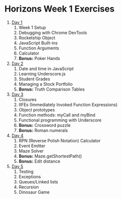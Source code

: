 # Horizons Week 1 Exercises

1. [Day 1](day1/README.md)
    1. Week 1 Setup
    1. Debugging with Chrome DevTools
    1. Rocketship Object
    1. JavaScript Built-ins
    1. Function Arguments
    1. Calculator
    1. **Bonus:** Poker Hands
1. [Day 2](day2/README.md)
    1. Date and time in JavaScript
    1. Learning Underscore.js
    1. Student Grades
    1. Managing a Stock Portfolio
    1. **Bonus:** Truth Comparison Tables
1. [Day 3](day3/README.md)
    1. Closures
    1. IIFEs (Immediately Invoked Function Expressions)
    1. Object prototypes
    1. Function methods: myCall and myBind
    1. Functional programming with Underscore
    1. **Bonus:** Crossword puzzle
    1. **Bonus:** Roman numerals
1. [Day 4](day4/README.md)
    1. RPN (Reverse Polish Notation) Calculator
    1. Event Emitter
    1. Maze Solver
    1. **Bonus:** Maze.getShortestPath()
    1. **Bonus:** Edit distance
1. [Day 5](day5/README.md)
    1. Testing
    1. Exceptions
    1. Queues/Linked lists
    1. Recursion
    1. Dinosaur Game
